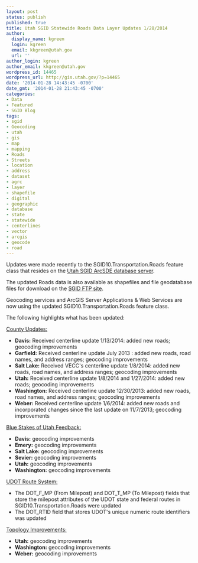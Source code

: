 ```yaml
---
layout: post
status: publish
published: true
title: Utah SGID Statewide Roads Data Layer Updates 1/28/2014
author:
  display_name: kgreen
  login: kgreen
  email: kkgreen@utah.gov
  url: ''
author_login: kgreen
author_email: kkgreen@utah.gov
wordpress_id: 14465
wordpress_url: http://gis.utah.gov/?p=14465
date: '2014-01-28 14:43:45 -0700'
date_gmt: '2014-01-28 21:43:45 -0700'
categories:
- Data
- Featured
- SGID Blog
tags:
- sgid
- Geocoding
- utah
- gis
- map
- mapping
- Roads
- Streets
- location
- address
- dataset
- agrc
- layer
- shapefile
- digital
- geographic
- database
- state
- statewide
- centerlines
- vector
- arcgis
- geocode
- road
---
```

<p>Updates were made recently to the SGID10.Transportation.Roads feature class that resides on the <a href="{{ "/data/how-to-connect-to-the-sgid-via-sde/" | prepend: site.baseurl }}">Utah SGID ArcSDE database server</a>.</p>
<p>The updated Roads data is also available as shapefiles and file geodatabase files for download on the <a href="ftp://ftp.agrc.utah.gov/UtahSGID_Vector/UTM12_NAD83/TRANSPORTATION/PackagedData/_Statewide/UtahRoadAndHighwaySystem/">SGID FTP site</a>.</p>
<p>Geocoding services and ArcGIS Server Applications & Web Services are now using the updated SGID10.Transportation.Roads feature class.</p>
<p>The following highlights what has been updated:</p>
<p><span style="text-decoration: underline;">County Updates:</span></p>
<ul>
<li><strong>Davis:</strong> Received centerline update 1/13/2014: added new roads; geocoding improvements</li>
<li><strong>Garfield:</strong> Received centerline update July 2013 : added new roads, road names, and address ranges; geocoding improvements</li>
<li><strong>Salt Lake:</strong> Received VECC's centerline update 1/8/2014: added new roads, road names, and address ranges; geocoding improvements</li>
<li><strong>Utah:</strong> Received centerline update 1/8/2014 and 1/27/2014: added new roads; geocoding improvements</li>
<li><strong>Washington:</strong> Received centerline update 12/30/2013: added new roads, road names, and address ranges; geocoding improvements</li>
<li><strong>Weber:</strong> Received centerline update 1/6/2014: added new roads and incorporated changes since the last update on 11/7/2013; geocoding improvements</li>
</ul>
<p><span style="text-decoration: underline;">Blue Stakes of Utah Feedback:</span></p>
<ul>
<li><strong>Davis:</strong> geocoding improvements</li>
<li><strong>Emery:</strong> geocoding improvements</li>
<li><strong>Salt Lake:</strong> geocoding improvements</li>
<li><strong>Sevier:</strong> geocoding improvements</li>
<li><strong>Utah:</strong> geocoding improvements</li>
<li><strong>Washington:</strong> geocoding improvements</li>
</ul>
<p><span style="text-decoration: underline;">UDOT Route System:</span></p>
<ul>
<li>The DOT_F_MP (From Milepost) and DOT_T_MP (To Milepost) fields that store the milepost attributes of the UDOT state and federal routes in SGID10.Transportation.Roads were updated</li>
<li>The DOT_RTID field that stores UDOT's unique numeric route identifiers was updated</li>
</ul>
<p><span style="text-decoration: underline;">Topology Improvements:</span></p>
<ul>
<li><strong>Utah:</strong> geocoding improvements</li>
<li><strong>Washington:</strong> geocoding improvements</li>
<li><strong>Weber:</strong> geocoding improvements</li>
</ul>
